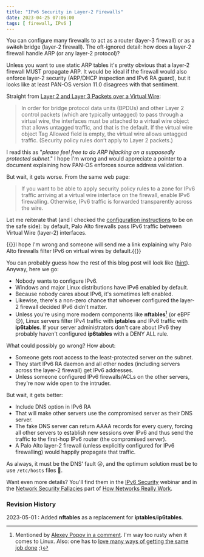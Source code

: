 ```yaml
---
title: "IPv6 Security in Layer-2 Firewalls"
date: 2023-04-25 07:06:00
tags: [ firewall, IPv6 ]
---
```

You can configure many firewalls to act as a router (layer-3 firewall) or as a ~~switch~~ bridge (layer-2 firewall). The oft-ignored detail: how does a layer-2 firewall handle ARP (or any layer-2 protocol)?

Unless you want to use static ARP tables it's pretty obvious that a layer-2 firewall MUST propagate ARP. It would be ideal if the firewall would also enforce layer-2 security (ARP/DHCP inspection and IPv6 RA guard), but it looks like at least PAN-OS version 11.0 disagrees with that sentiment.

Straight from [Layer 2 and Layer 3 Packets over a Virtual Wire](https://docs.paloaltonetworks.com/pan-os/11-0/pan-os-networking-admin/configure-interfaces/virtual-wire-interfaces/layer-2-and-layer-3-packets-over-a-virtual-wire):
<!--more-->
> In order for bridge protocol data units (BPDUs) and other Layer 2 control packets (which are typically untagged) to pass through a virtual wire, the interfaces must be attached to a virtual wire object that allows untagged traffic, and that is the default. If the virtual wire object Tag Allowed field is empty, the virtual wire allows untagged traffic. (Security policy rules don’t apply to Layer 2 packets.)

I read this as "_please feel free to do ARP hijacking on a supposedly protected subnet_." I hope I'm wrong and would appreciate a pointer to a document explaining how PAN-OS enforces source address validation.

But wait, it gets worse. From the same web page:

> If you want to be able to apply security policy rules to a zone for IPv6 traffic arriving at a virtual wire interface on the firewall, enable IPv6 firewalling. Otherwise, IPv6 traffic is forwarded transparently across the wire.

Let me reiterate that (and I checked the [configuration instructions](https://docs.paloaltonetworks.com/pan-os/11-0/pan-os-networking-admin/configure-interfaces/virtual-wire-interfaces/configure-virtual-wires) to be on the safe side): by default, Palo Alto firewalls pass IPv6 traffic between Virtual Wire (layer-2) interfaces.

{{<note>}}I hope I'm wrong and someone will send me a link explaining why Palo Alto firewalls filter IPv6 on virtual wires by default.{{</note>}}

You can probably guess how the rest of this blog post will look like ([hint](https://blog.ipspace.net/2011/11/ipv6-security-getting-bored-bru-airport.html)). Anyway, here we go:

* Nobody wants to configure IPv6.
* Windows and major Linux distributions have IPv6 enabled by default.
* Because nobody cares about IPv6, it's sometimes left enabled.
* Likewise, there's a non-zero chance that whoever configured the layer-2 firewall decided IPv6 didn't matter.
* Unless you're using more modern components like **nftables**[^HTNF] (or eBPF 😉), Linux servers filter IPv4 traffic with **iptables** and IPv6 traffic with **ip6tables**. If your server administrators don't care about IPv6 they probably haven't configured **ip6tables** with a DENY ALL rule.

[^HTNF]: Mentioned by [Alexey Popov in a comment](https://blog.ipspace.net/2023/04/palo-alto-ipv6-firewalling.html#1810). I'm way too rusty when it comes to Linux. Also: one has to [love many ways of getting the same job done](https://xkcd.com/1987/) ;)

What could possibly go wrong? How about:

* Someone gets root access to the least-protected server on the subnet.
* They start IPv6 RA daemon and all other nodes (including servers across the layer-2 firewall) get IPv6 addresses.
* Unless someone configured IPv6 firewalls/ACLs on the other servers, they're now wide open to the intruder.

But wait, it gets better:

* Include DNS option in IPv6 RA
* That will make other servers use the compromised server as their DNS server.
* The fake DNS server can return AAAA records for every query, forcing all other servers to establish new sessions over IPv6 and thus send the traffic to the first-hop IPv6 router (the compromised server).
* A Palo Alto layer-2 firewall (unless explicitly configured for IPv6 firewalling) would happily propagate that traffic.

As always, it must be the DNS' fault 😜, and the optimum solution must be to use `/etc/hosts` files 🤣.

Want even more details? You'll find them in the [IPv6 Security](https://www.ipspace.net/IPv6_security) webinar and in the [Network Security Fallacies](https://my.ipspace.net/bin/list?id=Net101#NETSEC) part of [How Networks Really Work](https://www.ipspace.net/How_Networks_Really_Work).

### Revision History

2023-05-01
: Added **nftables** as a replacement for **iptables**/**ip6tables**.
